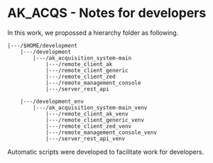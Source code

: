 # AK_ACQS - Notes for developers
In this work, we propossed a hierarchy folder as following.

```
|---/$HOME/development
	|---/development
		|---/ak_acquisition_system-main
			|---/remote_client_ak
			|---/remote_client_generic
			|---/remote_client_zed
			|---/remote_management_console
			|---/server_rest_api

	|---/development_env
		|---/ak_acquisition_system-main_venv
			|---/remote_client_ak_venv
			|---/remote_client_generic_venv
			|---/remote_client_zed_venv
			|---/remote_management_console_venv
			|---/server_rest_api_venv
```

Automatic scripts were developed to facilitate work for developers.
